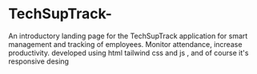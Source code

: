 # TechSupTrack-
An introductory landing page for the TechSupTrack application for smart management and tracking of employees. Monitor attendance, increase productivity. developed using html tailwind css and js , and of course it's responsive desing
